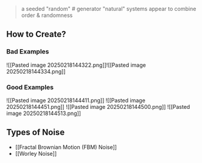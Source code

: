 >a seeded "random" # generator
>"natural" systems appear to combine order & randomness 

## How to Create?
### Bad Examples
![[Pasted image 20250218144322.png]]![[Pasted image 20250218144334.png]]

### Good Examples
![[Pasted image 20250218144411.png]]
![[Pasted image 20250218144451.png]]
![[Pasted image 20250218144500.png]]
![[Pasted image 20250218144513.png]]

## Types of Noise
- [[Fractal Brownian Motion (FBM) Noise]]
- [[Worley Noise]]

